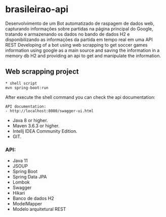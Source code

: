 # brasileirao-api
Desenvolvimento de um Bot automatizado de raspagem de dados web, capturando informações sobre partidas na página principal do Google, tratando e armazenando os dados no bando de dados H2 e disponibilizando as informações da partida em tempo real em uma API REST
Developing of a bot using web scrapping to get soccer games information using google as a main source and saving the information in a memory db H2 and providing an api to get and manipulate the information.

<h2>Web scrapping project</h2>

```
* shell script
mvn spring-boot:run
```
After execute the shell command you can check the api documentation:

```
API documentation:
- http://localhost:8080/swagger-ui.html
```

* Java 8 or higher.
* Maven 3.6.3 or higher.
* Intellj IDEA Community Edition.
* GIT.


<h3>API:</h3>

* Java 11
* JSOUP
* Spring Boot
* Spring Data JPA
* Lombok
* Swagger
* Hikari
* Banco de dados H2
* ModelMapper
* Modelo arquitetural REST
